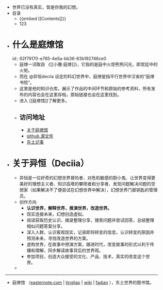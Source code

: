 - 世界已没有真实，皆是你我的幻想。
- 目录
	- {{embed [[Contents]]}}
	- 123
- # 什么是庭燎馆
  id:: 62f79170-e765-4e5a-bb36-83b192746ce0
	- 庭燎一词取自 《[[小雅·庭燎]]》，它指的是庭中火炬熊熊闪光，即宫廷中的火矩。
	- 而在 @异恒deciia 设定的科幻世界中，庭燎是指平行世界中汉省的“庭燎书院”。
	- 这里是他的知识仓库，展示了作品的中间环节和原始的参考资料，所有发布的内容也会在这里存档，原始链接也会在这里找到。
	- 进入 [[庭燎馆]]了解更多。
	- ## 访问地址
		- [关于庭燎馆](https://tingliao.easternote.com/)
		- [github 源文件](https://github.com/deciia/mylogseq/actions)
		- [东土记事](https://easternote.com/)
- # 关于异恒（Deciia）
	- 异恒是一位好奇的幻想世界冒险者、对危机敏感的胆小鬼、让世界变得更美好的理想主义者、知识高塔的攀爬者和分享者、发现问题解决问题的空想家（如果解决不了便尝试在幻想世界中解决），幻想世界门扉钥匙的管理员。
	- 创作方向
		- **认识世界，解释世界，推演世界，改造世界。**
		- 现实连接未来，幻想创造虚拟。
		- 阅读获取历史认识，摘录整理分享，搜索问题并尝试回答，总结整理相似问题答案分享。
		- 深入人群，认识客观现实，记录即将转变的信息，认识转变的原因并预测未来，寻找改造世界的方案。
		- 虚构世界，在故事中预演方案，跟进时代，改变故事的形式以利于传播和理解，同步解读故事背后的世界观。
		- 参加项目，创造大众接受的文化、产品、技术，真实的改变这个世界。
	-
- ---
- 庭燎馆 （[easternote.com](https://easternote.com/) | [tingliao](https://tingliao.easternote.com/) | [wiki](http://easternote.wikidot.com/) | [fadian](https://afdian.net/@deciia) ），东土世界的图书馆。